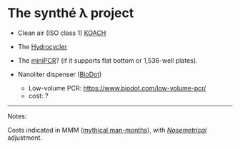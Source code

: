 The synthé λ project
====================

 - Clean air (ISO class 1) [KOACH](http://www.koken-ltd.co.jp/english/koach/index.html)
 
 - The [Hydrocycler](http://www.douglasscientific.com/Products/Hydrocycler.aspx)
 
 - The [miniPCR](https://www.minipcr.com/products/minipcr/)? (if it supports flat bottom or 1,536-well plates).

 - Nanoliter dispenser ([BioDot](https://www.biodot.com/))
   - Low-volume PCR: https://www.biodot.com/low-volume-pcr/
   - cost: ?

----
Notes:

Costs indicated in MMM ([mythical man-months](https://en.wikipedia.org/wiki/The_Mythical_Man-Month)), with _[Nosemetrical](https://fr.wikipedia.org/wiki/Wikip%C3%A9dia:Pastiches/Pifom%C3%A8tre)_ adjustment.
